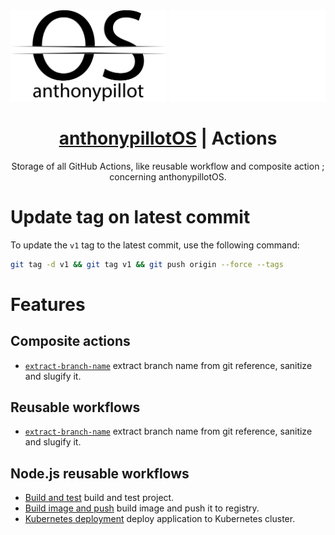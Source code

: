 <div align="center">

<img src="https://raw.githubusercontent.com/anthonypillot/assets/main/logo/svg/logo_anthonypillotOS_black.svg" alt="logo_anthonypillotOS_black" width="250"/>
<img src="https://raw.githubusercontent.com/anthonypillot/assets/main/logo/svg/logo_anthonypillotOS_white.svg" alt="logo_anthonypillotOS_black" width="250"/>

# [anthonypillotOS](https://anthonypillot.com) | Actions

Storage of all GitHub Actions, like reusable workflow and composite action ; concerning anthonypillotOS.

</div>

# Update tag on latest commit

To update the `v1` tag to the latest commit, use the following command:

```bash
git tag -d v1 && git tag v1 && git push origin --force --tags
```

# Features

## Composite actions

- [`extract-branch-name`](.github/actions/extract-branch-name/action.yaml) extract branch name from git reference, sanitize and slugify it.

## Reusable workflows

- [`extract-branch-name`](.github/workflows/extract-branch-name.yaml) extract branch name from git reference, sanitize and slugify it.

## **Node.js** reusable workflows

- [Build and test](.github/workflows/node-build-and-test.yaml) build and test project.
- [Build image and push](.github/workflows/node-build-and-test.yaml) build image and push it to registry.
- [Kubernetes deployment](.github/workflows/kubernetes-deployment.yaml) deploy application to Kubernetes cluster.
